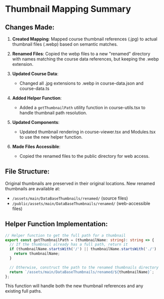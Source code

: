 # Thumbnail Mapping Summary

## Changes Made:

1. **Created Mapping**: Mapped course thumbnail references (.jpg) to actual thumbnail files (.webp) based on semantic matches.

2. **Renamed Files**: Copied the webp files to a new "renamed" directory with names matching the course data references, but keeping the .webp extension.

3. **Updated Course Data**: 
   - Changed all .jpg extensions to .webp in course-data.json and course-data.ts

4. **Added Helper Function**:
   - Added a `getThumbnailPath` utility function in course-utils.tsx to handle thumbnail path resolution.

5. **Updated Components**:
   - Updated thumbnail rendering in course-viewer.tsx and Modules.tsx to use the new helper function.

6. **Made Files Accessible**: 
   - Copied the renamed files to the public directory for web access.

## File Structure:

Original thumbnails are preserved in their original locations. New renamed thumbnails are available at:
- `/assets/main/DataBaseThumbnails/renamed/` (source files)
- `/public/assets/main/DataBaseThumbnails/renamed/` (web-accessible files)

## Helper Function Implementation:

```typescript
// Helper function to get the full path for a thumbnail
export const getThumbnailPath = (thumbnailName: string): string => {
  // If the thumbnail already has a full path, return it
  if (thumbnailName.startsWith('/') || thumbnailName.startsWith('./') || thumbnailName.startsWith('http')) {
    return thumbnailName;
  }
  
  // Otherwise, construct the path to the renamed thumbnails directory
  return `/assets/main/DataBaseThumbnails/renamed/${thumbnailName}`;
};
```

This function will handle both the new thumbnail references and any existing full paths.
